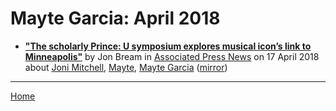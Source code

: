 # Mayte Garcia: April 2018

 - [**"The scholarly Prince: U symposium explores musical icon’s link to Minneapolis"**](https://www.apnews.com/6a20afbf0eeb41c9a728cbaaa1c2af71) by Jon Bream in [Associated Press News](https://www.apnews.com/) on 17 April 2018 about [Joni Mitchell](../../topics/joni-mitchell/index.md), [Mayte](../../topics/mayte/index.md), [Mayte Garcia](../../topics/mayte-garcia/index.md) ([mirror](https://web.archive.org/web/*/https://www.apnews.com/6a20afbf0eeb41c9a728cbaaa1c2af71))

----

[Home](./)
